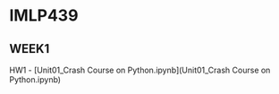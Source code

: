 # IMLP439

## WEEK1
HW1 - [Unit01_Crash Course on Python.ipynb](Unit01_Crash Course on Python.ipynb)
